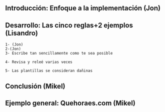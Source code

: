 ## Introducción: Enfoque a la implementación (Jon)

## Desarrollo: Las cinco reglas+2 ejemplos (Lisandro)
	1- (Jon)
	2-(Jon)
	3- Escribe tan sencillamente como te sea posible

	4- Revisa y releé varias veces
	
	5- Las plantillas se consideran dañinas

## Conclusión (Mikel)
## Ejemplo general: Quehoraes.com (Mikel)